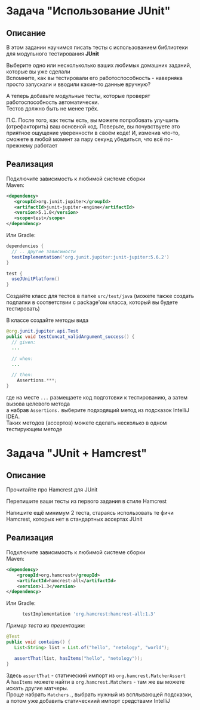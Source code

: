 # Задача "Использование JUnit"

## Описание
В этом задании научимся писать тесты с использованием библиотеки для модульного тестирования **JUnit**

Выберите одно или нескольколько ваших любимых домашних заданий, которые вы уже сделали  
Вспомните, как вы тестировали его работоспособность - наверняка просто запускали и вводили какие-то данные вручную?

А теперь добавьте модульные тесты, которые проверят работоспособность автоматически.   
Тестов должно быть не менее трёх.

П.С. После того, как тесты есть, вы можете попробовать улучшить (отрефакторить) ваш основной код.
Поверьте, вы почувствуете это приятное ощущение уверенности в своём коде!
И, изменив что-то, сможете в любой момент за пару секунд убедиться, что всё по-прежнему работает

## Реализация
Подключите зависимость к любимой системе сборки  
Maven:
```xml
<dependency>
   <groupId>org.junit.jupiter</groupId>
   <artifactId>junit-jupiter-engine</artifactId>
   <version>5.1.0</version>
   <scope>test</scope>
</dependency>
```

Или Gradle:
```gradle
dependencies {
  // .. другие зависимости
  testImplementation('org.junit.jupiter:junit-jupiter:5.6.2')
}

test {
  useJUnitPlatform()
}
```

Создайте класс для тестов в папке `src/test/java` (можете также создать подпапки в соответствии с package'ом класса, который вы будете тестировать)

В классе создайте методы вида
```java
@org.junit.jupiter.api.Test
public void testConcat_validArgument_success() {
  // given:
  ...

  // when:
  ...    

  // then:
    Assertions.***;
}
```
где на месте `...` размещаете код подготовки к тестированию, а затем вызова целевого метода  
а набрав `Assertions.` выберите подходящий метод из подсказок IntelliJ IDEA.   
Таких методов (ассертов) можете сделать несколько в одном тестирующем методе


# Задача "JUnit + Hamcrest"

## Описание
Прочитайте про Hamcrest для JUnit

Перепишите ваши тесты из первого задания в стиле Hamcrest

Напишите ещё минимум 2 теста, стараясь использовать те фичи Hamcrest, которых нет в стандартных ассертах JUnit

## Реализация
Подключите зависимость к любимой системе сборки  
Maven:
```xml
<dependency>
    <groupId>org.hamcrest</groupId>
    <artifactId>hamcrest-all</artifactId>
    <version>1.3</version>
</dependency>
```
Или Gradle:
```gradle
      testImplementation 'org.hamcrest:hamcrest-all:1.3'
```

*Пример теста из презентации:*
```java
@Test
public void contains() {
   List<String> list = List.of("hello", "netology", "world");

   assertThat(list, hasItems("hello", "netology"));
}
```

Здесь `assertThat` - статический импорт из `org.hamcrest.MatcherAssert`  
А `hasItems` можете найти в `org.hamcrest.Matchers` - там же вы можете искать другие матчеры.   
Проще набрать `Matchers.`, выбрать нужный из всплывающей подсказки, а потом уже добавить статическиий импорт средствами IntelliJ
